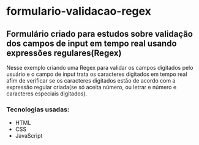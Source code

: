 # formulario-validacao-regex
<h2>Formulário criado para estudos sobre validação dos campos de input em tempo real usando expressões regulares(Regex)</h2> 

 <p>Nesse exemplo criando uma Regex para validar os campos digitados pelo usuário e o campo de input trata os caracteres digitados em tempo real afim de verificar 
 se os caracteres digitados estão de acordo com a expressão regular criada(se só aceita número, ou letrar e número e caracteres especiais digitados).</p>

 <h3>Tecnologias usadas:</h3>

 - HTML
 - CSS
 - JavaScript


